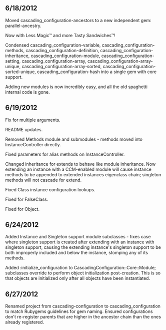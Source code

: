 
## 6/18/2012 ##

Moved cascading_configuration-ancestors to a new independent gem: parallel-ancestry.

Now with Less Magic™ and more Tasty Sandwiches™!

Condensed cascading_configuration-variable, cascading_configuration-methods, cascading_configuration-definition, cascading_configuration-inheritance, cascading_configuration-module, cascading_configuration-setting, cascading_configuration-array, cascading_configuration-array-unique, cascading_configuration-array-sorted, cascading_configuration-sorted-unique, cascading_configuration-hash into a single gem with core support.

Adding new modules is now incredibly easy, and all the old spaghetti internal code is gone.

## 6/19/2012 ##

Fix for multiple arguments.

README updates.

Removed Methods module and submodules - methods moved into InstanceController directly.

Fixed parameters for alias methods on InstanceController.

Changed inheritance for extends to behave like module inheritance. Now extending an instance with a CCM-enabled module will cause instance methods to be appended to extended instances eigenclass chain; singleton methods will not cascade for extend.

Fixed Class instance configuration lookups.

Fixed for FalseClass.

Fixed for Object.

## 6/24/2012 ##

Added Instance and Singleton support module subclasses - fixes case where singleton support is created after extending with an instance with singleton support, causing the extending instance's singleton support to be both improperly included and below the instance, stomping any of its methods.

Added :initialize_configuration to CascadingConfiguration::Core::Module; subclasses override to perform object initialization post-creation. This is so that objects are initialized only after all objects have been instantiated.

## 6/27/2012 ##

Renamed project from cascading-configuration to cascading_configuration to match Rubygems guidelines for gem naming.
Ensured configurations don't re-register parents that are higher in the ancestor chain than the ones already registered.

